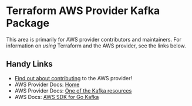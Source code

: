 # Terraform AWS Provider Kafka Package

This area is primarily for AWS provider contributors and maintainers. For information on _using_ Terraform and the AWS provider, see the links below.

## Handy Links

* [Find out about contributing](https://hashicorp.github.io/terraform-provider-aws/#contribute) to the AWS provider!
* AWS Provider Docs: [Home](https://registry.terraform.io/providers/hashicorp/aws/latest/docs)
* AWS Provider Docs: [One of the Kafka resources](https://registry.terraform.io/providers/hashicorp/aws/latest/docs/resources/msk_cluster)
* AWS Docs: [AWS SDK for Go Kafka](https://docs.aws.amazon.com/sdk-for-go/api/service/kafka/)
